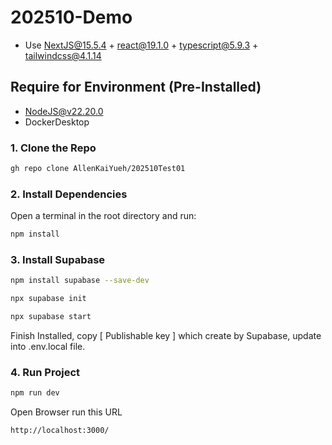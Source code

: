 # 202510-Demo
- Use NextJS@15.5.4 + react@19.1.0 + typescript@5.9.3 + tailwindcss@4.1.14

## Require for Environment (Pre-Installed)
- NodeJS@v22.20.0
- DockerDesktop

### 1. Clone the Repo

```bash
gh repo clone AllenKaiYueh/202510Test01
```

### 2. Install Dependencies

Open a terminal in the root directory and run:

```bash
npm install
```

### 3. Install Supabase
```bash
npm install supabase --save-dev
```
```bash
npx supabase init
```
```bash
npx supabase start
```
Finish Installed, copy [ Publishable key ] which create by Supabase, update into .env.local file.

### 4. Run Project
```bash
npm run dev
```
Open Browser run this URL

```bash
http://localhost:3000/
```
